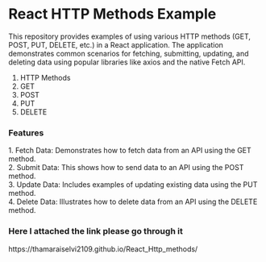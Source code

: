 <h1>React HTTP Methods Example</h1>
This repository provides examples of using various HTTP methods (GET, POST, PUT, DELETE, etc.) in a React application. The application demonstrates common scenarios for fetching, submitting, updating, and deleting data using popular libraries like axios and the native Fetch API.

1. HTTP Methods<br>
2. GET<br>
3. POST<br>
4. PUT<br>
5. DELETE

<h3>Features</h3>
1. Fetch Data: Demonstrates how to fetch data from an API using the GET method.<br>
2. Submit Data: This shows how to send data to an API using the POST method.<br>
3. Update Data: Includes examples of updating existing data using the PUT method.<br>
4. Delete Data: Illustrates how to delete data from an API using the DELETE method.

<h3>Here I attached the link please go through it</h3>
https://thamaraiselvi2109.github.io/React_Http_methods/
